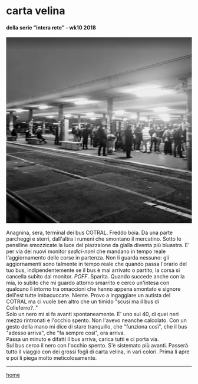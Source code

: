 # carta velina 

#### della serie “intera rete” - wk10 2018  
![](/interarete052.png "Anagnina - stalli")  

Anagnina, sera, terminal dei bus COTRAL. Freddo boia. Da una parte parcheggi e sterri, dall'altra i rumeni che smontano il mercatino. 
Sotto le pensiline smozzicate la luce del piazzalone da gialla diventa più bluastra. E' per via dei nuovi monitor *sedici-noni* che mandano in tempo reale l'aggiornamento delle corse in partenza. 
Non li guarda nessuno: gli aggiornamenti sono talmente in tempo reale che quando passa l'orario del tuo bus, indipendentemente se il bus è mai arrivato o partito, la corsa si cancella subito dal monitor. *POFF*. Sparita.
Quando succede anche con la mia, io subito che mi guardo attorno smarrito e cerco un'intesa con qualcuno lì intorno tra omaccioni che hanno appena smontato e signore dell'est tutte imbacuccate. Niente. Provo a ingaggiare un autista del COTRAL ma ci vuole ben altro che un timido "scusi ma il bus di Colleferro?.."   
Solo un nero mi si fa avanti spontaneamente. E' uno sui 40, di quei neri mezzo rintronati e l'occhio spento. Non l'avevo neanche calcolato. Con un gesto della mano mi dice di stare tranquillo, che "funziona così", che il bus "adesso arriva", che "fa sempre così", ora arriva.  
Passa un minuto e difatti il bus arriva, carica tutti e ci porta via.  
Sul bus cerco il nero con l'occhio spento. S'è sistemato più avanti. Passerà tutto il viaggio con dei grossi fogli di carta velina, in vari colori. Prima li apre e poi li piega molto meticolosamente.  

---  
[home](/interarete.md)
